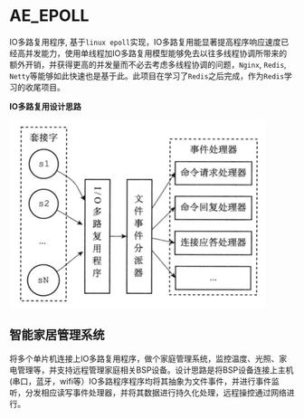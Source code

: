 # AE_EPOLL

IO多路复用程序, 基于`linux epoll`实现，IO多路复用能显著提高程序响应速度已经高并发能力，使用单线程加IO多路复用模型能够免去以往多线程协调所带来的额外开销，并获得更高的并发量而不必去考虑多线程协调的问题，`Nginx`, `Redis`, `Netty`等能够如此快速也是基于此。此项目在学习了`Redis`之后完成，作为`Redis`学习的收尾项目。

**IO多路复用设计思路**

![IO多路复用机制](./ph/IO.png)


## 智能家居管理系统

将多个单片机连接上IO多路复用程序，做个家庭管理系统，监控温度、光照、家电管理等，并支持远程管理家庭相关BSP设备。设计思路是将BSP设备连接上主机(串口，蓝牙，wifi等）IO多路程序程序均将其抽象为文件事件，并进行事件监听，分发相应读写事件处理器，并将其数据进行持久化处理，远程操控通过网络进行。

